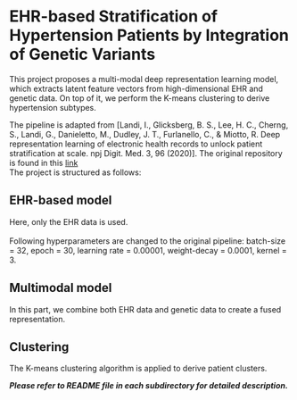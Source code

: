 # EHR-based Stratification of Hypertension Patients by Integration of Genetic Variants
This project proposes a multi-modal deep representation learning model, which extracts latent feature vectors from high-dimensional EHR and genetic data. On top of it, we perform the K-means clustering to derive hypertension subtypes.

The pipeline is adapted from [Landi, I., Glicksberg, B. S., Lee, H. C., Cherng, S., Landi, G., Danieletto, M., Dudley, J. T., Furlanello, C., & Miotto, R. Deep representation learning of electronic health records to unlock patient stratification at scale. npj Digit. Med. 3, 96 (2020)]. The original repository is found in this [link](https://github.com/landiisotta/convae_architecture)<br/>
The project is structured as follows:


## EHR-based model
Here, only the EHR data is used. <br/> <br/>
Following hyperparameters are changed to the original pipeline: 
batch-size = 32, epoch = 30, learning rate = 0.00001, weight-decay = 0.0001, kernel = 3.


## Multimodal model
In this part, we combine both EHR data and genetic data to create a fused representation.


## Clustering
The K-means clustering algorithm is applied to derive patient clusters.

_**Please refer to README file in each subdirectory for detailed description.**_
